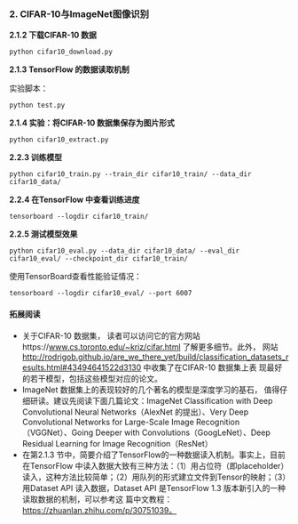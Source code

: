 ### 2. CIFAR-10与ImageNet图像识别

**2.1.2 下载CIFAR-10 数据**

```
python cifar10_download.py
```

**2.1.3 TensorFlow 的数据读取机制**

实验脚本：
```
python test.py
```

**2.1.4 实验：将CIFAR-10 数据集保存为图片形式**

```
python cifar10_extract.py
```

**2.2.3 训练模型**

```
python cifar10_train.py --train_dir cifar10_train/ --data_dir cifar10_data/
```

**2.2.4 在TensorFlow 中查看训练进度**
```
tensorboard --logdir cifar10_train/
```

**2.2.5 测试模型效果**
```
python cifar10_eval.py --data_dir cifar10_data/ --eval_dir cifar10_eval/ --checkpoint_dir cifar10_train/

```

使用TensorBoard查看性能验证情况：
```
tensorboard --logdir cifar10_eval/ --port 6007
```


#### 拓展阅读

- 关于CIFAR-10 数据集， 读者可以访问它的官方网站https://www.cs.toronto.edu/~kriz/cifar.html 了解更多细节。此外， 网站 http://rodrigob.github.io/are_we_there_yet/build/classification_datasets_results.html#43494641522d3130 中收集了在CIFAR-10 数据集上表 现最好的若干模型，包括这些模型对应的论文。
- ImageNet 数据集上的表现较好的几个著名的模型是深度学习的基石， 值得仔细研读。建议先阅读下面几篇论文：ImageNet Classification with Deep Convolutional Neural Networks（AlexNet 的提出）、Very Deep Convolutional Networks for Large-Scale Image Recognition （VGGNet）、Going Deeper with Convolutions（GoogLeNet）、Deep Residual Learning for Image Recognition（ResNet）
- 在第2.1.3 节中，简要介绍了TensorFlow的一种数据读入机制。事实上，目前在TensorFlow 中读入数据大致有三种方法：（1）用占位符（即placeholder）读入，这种方法比较简单；（2）用队列的形式建立文件到Tensor的映射；（3）用Dataset API 读入数据，Dataset API 是TensorFlow 1.3 版本新引入的一种读取数据的机制，可以参考这 篇中文教程：https://zhuanlan.zhihu.com/p/30751039。
